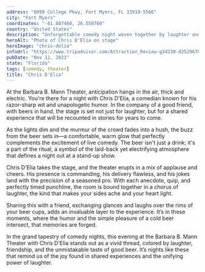 ```yaml
---
address: "8099 College Pkwy, Fort Myers, FL 33919-5566"
city: "Fort Myers"
coordinates: "-81.887460, 26.550760"
country: "United States"
description: "Unforgettable comedy night woven together by laughter and lasting memories"
heroAlt: "Photo of Chris D'Elia on stage"
heroImage: "chris-delia"
infoUrl: "https://www.tripadvisor.com/Attraction_Review-g34230-d2529670-Reviews-Barbara_B_Mann_Performing_Arts_Hall-Fort_Myers_Florida.html"
pubDate: "Nov 12, 2023"
state: "Florida"
tags: [comedy, theater]
title: "Chris D'Elia"
---
```


At the Barbara B. Mann Theater, anticipation hangs in the air, thick and electric. You're there for a night with Chris D'Elia, a comedian known for his razor-sharp wit and unapologetic humor. In the company of a good friend, with beers in hand, the stage is set not just for laughter, but for a shared experience that will be recounted in stories for years to come.

As the lights dim and the murmur of the crowd fades into a hush, the buzz from the beer sets in—a comfortable, warm glow that perfectly complements the excitement of live comedy. The beer isn't just a drink; it's a part of the ritual, a symbol of the laid-back yet electrifying atmosphere that defines a night out at a stand-up show.

Chris D'Elia takes the stage, and the theater erupts in a mix of applause and cheers. His presence is commanding, his delivery flawless, and his jokes land with the precision of a seasoned pro. With each anecdote, quip, and perfectly timed punchline, the room is bound together in a chorus of laughter, the kind that makes your sides ache and your heart light.

Sharing this with a friend, exchanging glances and laughs over the rims of your beer cups, adds an invaluable layer to the experience. It’s in these moments, where the humor and the simple pleasure of a cold beer intersect, that memories are forged.

In the grand tapestry of comedy nights, this evening at the Barbara B. Mann Theater with Chris D'Elia stands out as a vivid thread, colored by laughter, friendship, and the unmistakable taste of good beer. It’s nights like these that remind us of the joy found in shared experiences and the unifying power of laughter.
